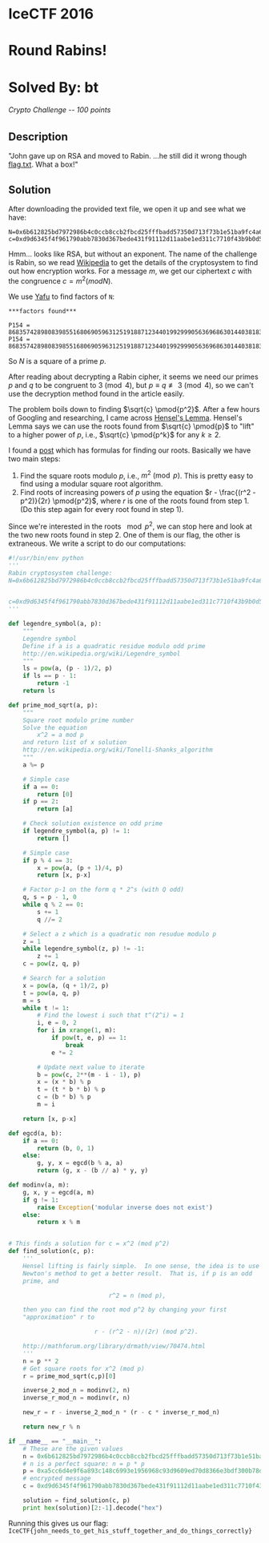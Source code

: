 # IceCTF 2016
# Round Rabins!
# Solved By: bt
###### Crypto Challenge -- 100 points

## Description
"John gave up on RSA and moved to Rabin. ...he still did it wrong though [flag.txt](https://play.icec.tf/problem-static/flag_4541b3f5527778f80ae376bf7234dda6ea9a97b6103284a1f596bcec5e1c312c.txt). What a box!"


## Solution

After downloading the provided text file, we open it up and see what we have:

    N=0x6b612825bd7972986b4c0ccb8ccb2fbcd25fffbadd57350d713f73b1e51ba9fc4a6ae862475efa3c9fe7dfb4c89b4f92e925ce8e8eb8af1c40c15d2d99ca61fcb018ad92656a738c8ecf95413aa63d1262325ae70530b964437a9f9b03efd90fb1effc5bfd60153abc5c5852f437d748d91935d20626e18cbffa24459d786601
    c=0xd9d6345f4f961790abb7830d367bede431f91112d11aabe1ed311c7710f43b9b0d5331f71a1fccbfca71f739ee5be42c16c6b4de2a9cbee1d827878083acc04247c6e678d075520ec727ef047ed55457ba794cf1d650cbed5b12508a65d36e6bf729b2b13feb5ce3409d6116a97abcd3c44f136a5befcb434e934da16808b0b


Hmm... looks like RSA, but without an exponent. The name of the challenge is Rabin, so we read [Wikipedia](https://en.wikipedia.org/wiki/Rabin_cryptosystem) to get the details of the cryptosystem to find out how encryption works. For a message $m$, we get our ciphertext $c$ with the congruence $c = m^2 (mod N)$.

We use [Yafu](https://sourceforge.net/projects/yafu/) to find factors of `N`:

    ***factors found***
    
    P154 = 8683574289808398551680690596312519188712344019929990563696863014403818356652403139359303583094623893591695801854572600022831462919735839793929311522108161
    P154 = 8683574289808398551680690596312519188712344019929990563696863014403818356652403139359303583094623893591695801854572600022831462919735839793929311522108161

So $N$ is a square of a prime $p$.

After reading about decrypting a Rabin cipher, it seems we need our primes $p$ and $q$ to be congruent to $3\pmod{4}$, but $p \equiv q \not\equiv 3 \pmod{4}$, so we can't use the decryption method found in the article easily.

The problem boils down to finding $\sqrt{c} \pmod{p^2}$.
After a few hours of Googling and researching, I came across [Hensel's Lemma](https://en.wikipedia.org/wiki/Hensel%27s_lemma). Hensel's Lemma says we can use the roots found from $\sqrt{c} \pmod{p}$ to "lift" to a higher power of $p$, i.e., $\sqrt{c} \pmod{p^k}$ for any $k \geq 2$.

I found a [post](http://mathforum.org/library/drmath/view/70474.html) which has formulas for finding our roots. Basically we have two main steps:

1. Find the square roots modulo $p$, i.e., $m^2 \pmod{p}$. This is pretty easy to find using a modular square root algorithm.
2. Find roots of increasing powers of $p$ using the equation $r - \frac{(r^2 - p^2)}{2r} \pmod{p^2}$, where $r$ is one of the roots found from step 1. (Do this step again for every root found in step 1).

Since we're interested in the roots $\mod{p^2}$, we can stop here and look at the two new roots found in step 2. One of them is our flag, the other is extraneous. We write a script to do our computations:

~~~python
#!/usr/bin/env python
'''
Rabin cryptosystem challenge:
N=0x6b612825bd7972986b4c0ccb8ccb2fbcd25fffbadd57350d713f73b1e51ba9fc4a6ae862475efa3c9fe7dfb4c89b4f92e925ce8e8eb8af1c40c15d2d99ca61fcb018ad92656a738c8ecf95413aa63d1262325ae70530b964437a9f9b03efd90fb1effc5bfd60153abc5c5852f437d748d91935d20626e18cbffa24459d786601


c=0xd9d6345f4f961790abb7830d367bede431f91112d11aabe1ed311c7710f43b9b0d5331f71a1fccbfca71f739ee5be42c16c6b4de2a9cbee1d827878083acc04247c6e678d075520ec727ef047ed55457ba794cf1d650cbed5b12508a65d36e6bf729b2b13feb5ce3409d6116a97abcd3c44f136a5befcb434e934da16808b0b
'''

def legendre_symbol(a, p):
    """
    Legendre symbol
    Define if a is a quadratic residue modulo odd prime
    http://en.wikipedia.org/wiki/Legendre_symbol
    """
    ls = pow(a, (p - 1)/2, p)
    if ls == p - 1:
        return -1
    return ls

def prime_mod_sqrt(a, p):
    """
    Square root modulo prime number
    Solve the equation
        x^2 = a mod p
    and return list of x solution
    http://en.wikipedia.org/wiki/Tonelli-Shanks_algorithm
    """
    a %= p

    # Simple case
    if a == 0:
        return [0]
    if p == 2:
        return [a]

    # Check solution existence on odd prime
    if legendre_symbol(a, p) != 1:
        return []

    # Simple case
    if p % 4 == 3:
        x = pow(a, (p + 1)/4, p)
        return [x, p-x]

    # Factor p-1 on the form q * 2^s (with Q odd)
    q, s = p - 1, 0
    while q % 2 == 0:
        s += 1
        q //= 2

    # Select a z which is a quadratic non resudue modulo p
    z = 1
    while legendre_symbol(z, p) != -1:
        z += 1
    c = pow(z, q, p)

    # Search for a solution
    x = pow(a, (q + 1)/2, p)
    t = pow(a, q, p)
    m = s
    while t != 1:
        # Find the lowest i such that t^(2^i) = 1
        i, e = 0, 2
        for i in xrange(1, m):
            if pow(t, e, p) == 1:
                break
            e *= 2

        # Update next value to iterate
        b = pow(c, 2**(m - i - 1), p)
        x = (x * b) % p
        t = (t * b * b) % p
        c = (b * b) % p
        m = i

    return [x, p-x]

def egcd(a, b):
    if a == 0:
        return (b, 0, 1)
    else:
        g, y, x = egcd(b % a, a)
        return (g, x - (b // a) * y, y)

def modinv(a, m):
    g, x, y = egcd(a, m)
    if g != 1:
        raise Exception('modular inverse does not exist')
    else:
        return x % m


# This finds a solution for c = x^2 (mod p^2)
def find_solution(c, p):
    '''
    Hensel lifting is fairly simple.  In one sense, the idea is to use
    Newton's method to get a better result.  That is, if p is an odd
    prime, and

                            r^2 = n (mod p),

    then you can find the root mod p^2 by changing your first
    "approximation" r to

                        r - (r^2 - n)/(2r) (mod p^2).

    http://mathforum.org/library/drmath/view/70474.html                    
    '''
    n = p ** 2
    # Get square roots for x^2 (mod p)
    r = prime_mod_sqrt(c,p)[0]

    inverse_2_mod_n = modinv(2, n)
    inverse_r_mod_n = modinv(r, n)

    new_r = r - inverse_2_mod_n * (r - c * inverse_r_mod_n)

    return new_r % n

if __name__ == "__main__":
    # These are the given values
    n = 0x6b612825bd7972986b4c0ccb8ccb2fbcd25fffbadd57350d713f73b1e51ba9fc4a6ae862475efa3c9fe7dfb4c89b4f92e925ce8e8eb8af1c40c15d2d99ca61fcb018ad92656a738c8ecf95413aa63d1262325ae70530b964437a9f9b03efd90fb1effc5bfd60153abc5c5852f437d748d91935d20626e18cbffa24459d786601L
    # n is a perfect square: n = p * p
    p = 0xa5cc6d4e9f6a893c148c6993e1956968c93d9609ed70d8366e3bdf300b78d712e79c5425ffd8d480afcefc71b50d85e0914609af240c981c438acd1dcb27b301L
    # encrypted message
    c = 0xd9d6345f4f961790abb7830d367bede431f91112d11aabe1ed311c7710f43b9b0d5331f71a1fccbfca71f739ee5be42c16c6b4de2a9cbee1d827878083acc04247c6e678d075520ec727ef047ed55457ba794cf1d650cbed5b12508a65d36e6bf729b2b13feb5ce3409d6116a97abcd3c44f136a5befcb434e934da16808b0bL

    solution = find_solution(c, p)
    print hex(solution)[2:-1].decode("hex")
~~~

Running this gives us our flag: `IceCTF{john_needs_to_get_his_stuff_together_and_do_things_correctly}`
